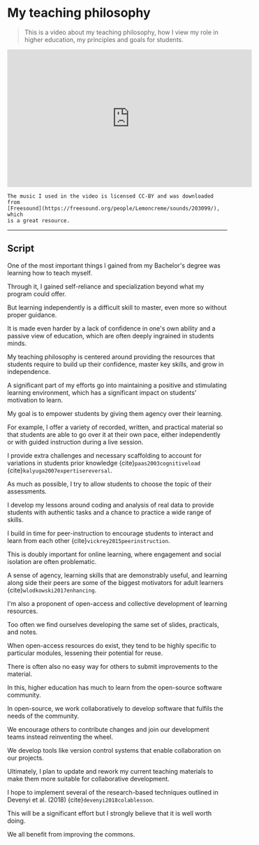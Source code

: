 # My teaching philosophy

> This is a video about my teaching philosophy, how I view my role in higher
> education, my principles and goals for students.

<div class="embed-responsive embed-responsive-16by9">
<iframe
    width="560"
    height="315"
    src="https://www.youtube-nocookie.com/embed/ABYEIuvXqy4"
    title="YouTube video player"
    frameborder="0"
    allow="accelerometer; autoplay; clipboard-write; encrypted-media; gyroscope; picture-in-picture"
    allowfullscreen>
</iframe>
</div>

```{note}
The music I used in the video is licensed CC-BY and was downloaded from
[Freesound](https://freesound.org/people/Lemoncreme/sounds/203099/), which
is a great resource.
```

---

## Script

One of the most important things I gained from my Bachelor's degree was
learning how to teach myself.

Through it, I gained self-reliance and specialization beyond what my program
could offer.

But learning independently is a difficult skill to master, even more so without
proper guidance.

It is made even harder by a lack of confidence in one's own ability and a
passive view of education, which are often deeply ingrained in students minds.

My teaching philosophy is centered around providing the resources that students
require to build up their confidence, master key skills, and grow in
independence.

A significant part of my efforts go into maintaining a positive and stimulating
learning environment,
which has a significant impact on students' motivation to learn.

My goal is to empower students by giving them agency over their learning.

For example, I offer a variety of recorded, written, and practical material so
that students are able to go over it at their own pace, either independently or
with guided instruction during a live session.

I provide extra challenges and necessary scaffolding to account for variations
in students prior knowledge
{cite}`paas2003cognitiveload` {cite}`kalyuga2007expertisereversal`.

As much as possible, I try to allow students to choose the topic of their
assessments.

I develop my lessons around coding and analysis of real data to provide
students with authentic tasks and a chance to practice a wide range of skills.

I build in time for peer-instruction to encourage students to interact and
learn from each other {cite}`vickrey2015peerinstruction`.

This is doubly important for online learning, where engagement and social
isolation are often problematic.

A sense of agency, learning skills that are demonstrably useful, and learning
along side their peers are some of the biggest motivators for adult learners
{cite}`wlodkowski2017enhancing`.



I'm also a proponent of open-access and collective development of
learning resources.

Too often we find ourselves developing the same set of slides, practicals,
and notes.

When open-access resources do exist, they tend to be highly specific to
particular modules, lessening their potential for reuse.

There is often also no easy way for others to submit improvements to the
material.

In this, higher education has much to learn from the open-source software
community.

In open-source, we work collaboratively to develop software that fulfils the
needs of the community.

We encourage others to contribute changes and join our development teams
instead reinventing the wheel.

We develop tools like version control systems that enable collaboration on our
projects.

Ultimately, I plan to update and rework my current teaching materials to make
them more suitable for collaborative development.

I hope to implement several of the research-based techniques outlined in
Devenyi et al. (2018)
{cite}`devenyi2018colablesson`.

This will be a significant effort but I strongly believe that it is well worth
doing.

We all benefit from improving the commons.
